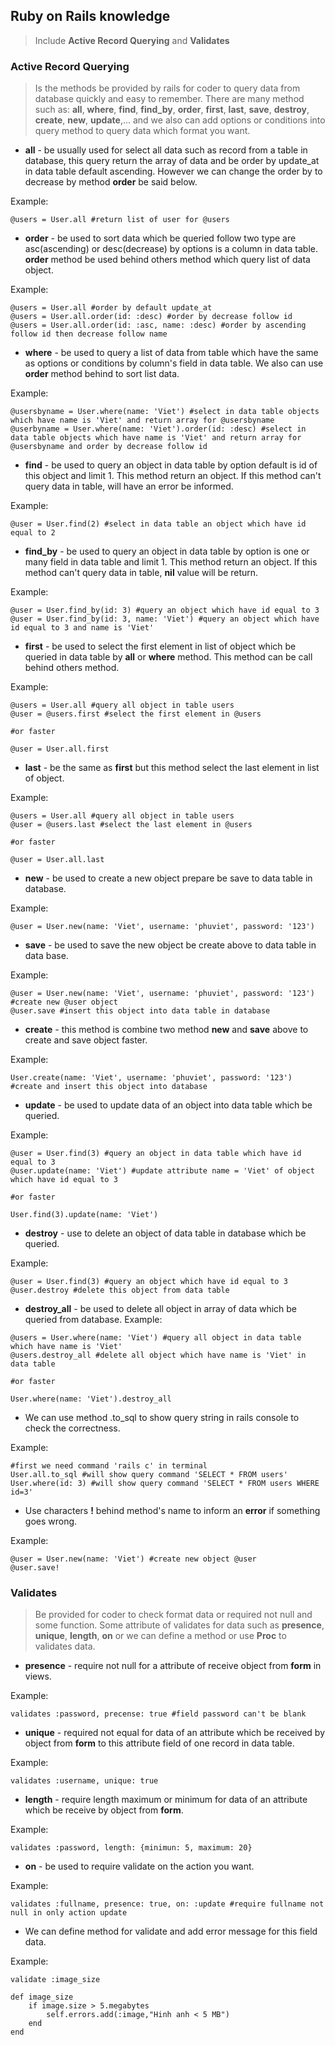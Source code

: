 ## Ruby on Rails knowledge
> Include **Active Record Querying** and **Validates**
### Active Record Querying
> Is the methods be provided by rails for coder to query data from database quickly and easy to remember. There are many method such as: **all**, **where**, **find**, **find_by**, **order**, **first**, **last**, **save**, **destroy**, **create**, **new**, **update**,... and we also can add options or conditions into query method to query data which format you want.
- **all** - be usually used for select all data such as record from a table in database, this query return the array of data and be order by update_at in data table default ascending. However we can change the order by to decrease by method **order** be said below.

Example:
```
@users = User.all #return list of user for @users
```
- **order** - be used to sort data which be queried follow two type are asc(ascending) or desc(decrease) by options is a column in data table. **order** method be used behind others method which query list of data object.

Example:
```
@users = User.all #order by default update_at
@users = User.all.order(id: :desc) #order by decrease follow id
@users = User.all.order(id: :asc, name: :desc) #order by ascending follow id then decrease follow name
```

- **where** - be used to query a list of data from table which have the same as options or conditions by column's field in data table. We also can use **order** method behind to sort list data.

Example:
```
@usersbyname = User.where(name: 'Viet') #select in data table objects which have name is 'Viet' and return array for @usersbyname
@userbyname = User.where(name: 'Viet').order(id: :desc) #select in data table objects which have name is 'Viet' and return array for @usersbyname and order by decrease follow id
```
- **find** - be used to query an object in data table by option default is id of this object and limit 1. This method return an object. If this method can't query data in table, will have an error be informed.

Example:
```
@user = User.find(2) #select in data table an object which have id equal to 2
```

- **find_by** - be used to query an object in data table by option is one or many field in data table and limit 1. This method return an object. If this method can't query data in table, **nil** value will be return.

Example:
```
@user = User.find_by(id: 3) #query an object which have id equal to 3
@user = User.find_by(id: 3, name: 'Viet') #query an object which have id equal to 3 and name is 'Viet'
```

- **first** - be used to select the first element in list of object which be queried in data table by **all** or **where** method. This method can be call behind others method.

Example:
```
@users = User.all #query all object in table users
@user = @users.first #select the first element in @users

#or faster

@user = User.all.first
```

- **last** - be the same as **first** but this method select the last element in list of object.

Example:
```
@users = User.all #query all object in table users
@user = @users.last #select the last element in @users

#or faster

@user = User.all.last
```
- **new** - be used to create a new object prepare be save to data table in database.

Example:
```
@user = User.new(name: 'Viet', username: 'phuviet', password: '123')
```

- **save** - be used to save the new object be create above to data table in data base.

Example:
```
@user = User.new(name: 'Viet', username: 'phuviet', password: '123') #create new @user object
@user.save #insert this object into data table in database
```

- **create** - this method is combine two method **new** and  **save** above to create and save object faster.

Example:
```
User.create(name: 'Viet', username: 'phuviet', password: '123') #create and insert this object into database
```

- **update** - be used to update data of an object into data table which be queried.

Example:
```
@user = User.find(3) #query an object in data table which have id equal to 3
@user.update(name: 'Viet') #update attribute name = 'Viet' of object  which have id equal to 3

#or faster

User.find(3).update(name: 'Viet')
```

- **destroy** - use to delete an object of data table in database which be queried.

Example:
```
@user = User.find(3) #query an object which have id equal to 3
@user.destroy #delete this object from data table
```
- **destroy_all** - be used to delete all object in array of data which be queried from database.
Example:
```
@users = User.where(name: 'Viet') #query all object in data table which have name is 'Viet'
@users.destroy_all #delete all object which have name is 'Viet' in data table

#or faster

User.where(name: 'Viet').destroy_all
```

- We can use method .to_sql to show query string in rails console to check the correctness.

Example:
```
#first we need command 'rails c' in terminal
User.all.to_sql #will show query command 'SELECT * FROM users'
User.where(id: 3) #will show query command 'SELECT * FROM users WHERE id=3'
```

- Use characters **!** behind method's name to inform an **error** if something goes wrong.

Example:
```
@user = User.new(name: 'Viet') #create new object @user
@user.save!
```
### Validates
> Be provided for coder to check format data or required not null and some function. Some attribute of validates for data such as **presence**, **unique**, **length**, **on** or we can define a method or use **Proc** to validates data.

- **presence** - require not null for a attribute of receive object from **form** in views.

Example:
```
validates :password, precense: true #field password can't be blank
```

- **unique** - required not equal for data of an attribute which be received by object from **form** to this attribute field of one record in data table.

Example:
```
validates :username, unique: true
```

- **length** - require length maximum or minimum for data of an attribute which be receive by object from **form**.

Example:
```
validates :password, length: {minimun: 5, maximum: 20}
```

- **on** - be used to require validate on the action you want.

Example:
```
validates :fullname, presence: true, on: :update #require fullname not null in only action update 
```

- We can define method for validate and add error message for this field data.

Example:
```
validate :image_size

def image_size
	if image.size > 5.megabytes
		self.errors.add(:image,"Hinh anh < 5 MB")
	end
end
```
